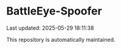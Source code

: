# BattleEye-Spoofer

Last updated: 2025-05-29 18:11:38

This repository is automatically maintained.
